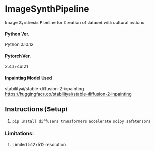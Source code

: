 # ImageSynthPipeline
Image Synthesis Pipeline for Creation of dataset with cultural notions

#### Python Ver.
Python 3.10.12

#### Pytorch Ver.
2.4.1+cu121

#### Inpainting Model Used
stabilityai/stable-diffusion-2-inpainting
https://huggingface.co/stabilityai/stable-diffusion-2-inpainting

## Instructions (Setup)
1. ```pip install diffusers transformers accelerate scipy safetensors```


### Limitations:
1. Limited 512x512 resolution
